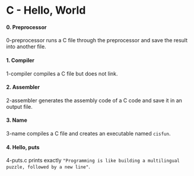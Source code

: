 # C - Hello, World

#### 0. Preprocessor
0-preprocessor runs a C file through the preprocessor and save the result into another file.

#### 1. Compiler
1-compiler compiles a C file but does not link.

#### 2. Assembler
2-assembler generates the assembly code of a C code and save it in an output file.

#### 3. Name
3-name compiles a C file and creates an executable named `cisfun`.

#### 4. Hello, puts
4-puts.c prints exactly `"Programming is like building a multilingual puzzle, followed by a new line"`.
